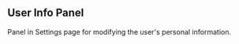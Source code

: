 User Info Panel
---------------
Panel in Settings page for modifying the user's personal information.
